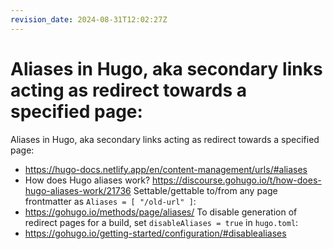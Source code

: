 ```yaml
---
revision_date: 2024-08-31T12:02:27Z
---
```

# Aliases in Hugo, aka secondary links acting as redirect towards a specified page:
Aliases in Hugo, aka secondary links acting as redirect towards a specified page:
* https://hugo-docs.netlify.app/en/content-management/urls/#aliases
* How does Hugo aliases work? https://discourse.gohugo.io/t/how-does-hugo-aliases-work/21736
Settable/gettable to/from any page frontmatter as `Aliases = [ "/old-url" ]`:
* https://gohugo.io/methods/page/aliases/
To disable generation of redirect pages for a build, set `disableAliases = true` in `hugo.toml`:
* https://gohugo.io/getting-started/configuration/#disablealiases